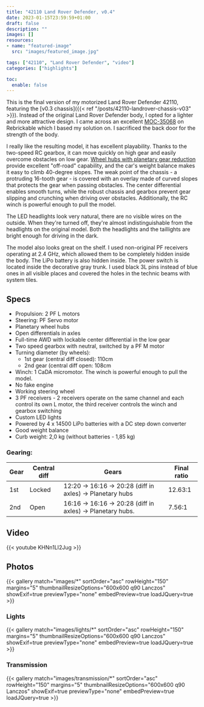 ```yaml
---
title: "42110 Land Rover Defender, v0.4"
date: 2023-01-15T23:59:59+01:00
draft: false
description: ""
images: []
resources:
- name: "featured-image"
  src: "images/featured_image.jpg"

tags: ["42110", "Land Rover Defender", "video"]
categories: ["highlights"]

toc:
  enable: false
---
```


This is the final version of my motorized Land Rover Defender 42110, featuring the [v0.3 chassis]({{< ref "/posts/42110-landrover-chassis-v03" >}}). Instead of the original Land Rover Defender body, I opted for a lighter and more attractive design. I came across an excellent [MOC-35068](https://rebrickable.com/mocs/MOC-35068) on Rebrickable which I based my solution on. I sacrificed the back door for the strength of the body.

I really like the resulting model, it has excellent playability. Thanks to the two-speed RC gearbox, it can move quickly on high gear and easily overcome obstacles on low gear. [Wheel hubs with planetary gear reduction](https://rebrickable.com/parts/46490/wheel-hub-with-planetary-gear-reduction/) provide excellent "off-road" capability, and the car's weight balance makes it easy to climb 40-degree slopes. The weak point of the chassis - a protruding 16-tooth gear - is covered with an overlay made of curved slopes that protects the gear when passing obstacles. The center differential enables smooth turns, while the robust chassis and gearbox prevent gear slipping and crunching when driving over obstacles. Additionally, the RC winch is powerful enough to pull the model.

The LED headlights look very natural, there are no visible wires on the outside. 
When they're turned off, they're almost indistinguishable from the headlights on the original model. Both the headlights and the taillights are bright enough for driving in the dark.

The model also looks great on the shelf. I used non-original PF receivers operating at 2.4 GHz, which allowed them to be completely hidden inside the body. The LiPo battery is also hidden inside. The power switch is located inside the decorative gray trunk. I used black 3L pins instead of blue ones in all visible places and covered the holes in the technic beams with system tiles.

<!--more-->

## Specs
* Propulsion: 2 PF L motors
* Steering: PF Servo motor
* Planetary wheel hubs
* Open differentials in axles
* Full-time AWD with lockable center differential in the low gear
* Two speed gearbox with neutral, switched by a PF M motor
* Turning diameter (by wheels):
	* 1st gear (central diff closed): 110cm
	* 2nd gear (central diff open: 108cm
* Winch: 1 CaDA micromotor. The winch is powerful enough to pull the model.
* No fake engine
* Working steering wheel
* 3 PF receivers - 2 receivers operate on the same channel and each control its own L motor, the third receiver controls the winch and gearbox switching
* Custom LED lights
* Powered by 4 x 14500 LiPo batteries with a DC step down converter
* Good weight balance
* Curb weight: 2,0 kg (without batteries - 1,85 kg)

### Gearing: 

| Gear | Central diff | Gears | Final ratio |
| ---- | -----------  |----|-------|
| 1st  | Locked       | 12:20 -> 16:16 -> 20:28 (diff in axles) -> Planetary hubs | 12.63:1 |
| 2nd  | Open         | 16:16 -> 16:16 -> 20:28 (diff in axles) -> Planetary hubs.| 7.56:1 |

## Video 
{{< youtube KHNn1LI2Jug >}}

## Photos

{{< gallery match="images/*" sortOrder="asc" rowHeight="150" margins="5" thumbnailResizeOptions="600x600 q90 Lanczos" showExif=true previewType="none" embedPreview=true loadJQuery=true >}}

### Lights

{{< gallery match="images/lights/*" sortOrder="asc" rowHeight="150" margins="5" thumbnailResizeOptions="600x600 q90 Lanczos" showExif=true previewType="none" embedPreview=true loadJQuery=true >}}

### Transmission

{{< gallery match="images/transmission/*" sortOrder="asc" rowHeight="150" margins="5" thumbnailResizeOptions="600x600 q90 Lanczos" showExif=true previewType="none" embedPreview=true loadJQuery=true >}}